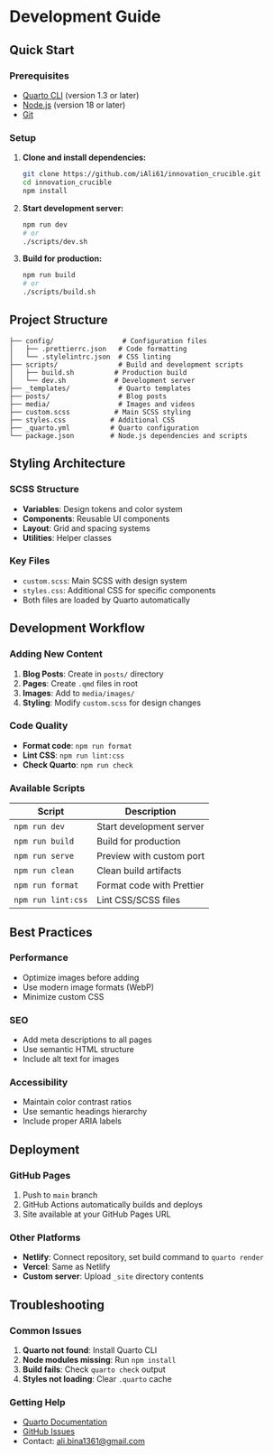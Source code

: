 # Development Guide

## Quick Start

### Prerequisites
- [Quarto CLI](https://quarto.org/docs/get-started/) (version 1.3 or later)
- [Node.js](https://nodejs.org/) (version 18 or later)
- [Git](https://git-scm.com/)

### Setup

1. **Clone and install dependencies:**
   ```bash
   git clone https://github.com/iAli61/innovation_crucible.git
   cd innovation_crucible
   npm install
   ```

2. **Start development server:**
   ```bash
   npm run dev
   # or
   ./scripts/dev.sh
   ```

3. **Build for production:**
   ```bash
   npm run build
   # or
   ./scripts/build.sh
   ```

## Project Structure

```
├── config/                 # Configuration files
│   ├── .prettierrc.json   # Code formatting
│   └── .stylelintrc.json  # CSS linting
├── scripts/               # Build and development scripts
│   ├── build.sh          # Production build
│   └── dev.sh            # Development server
├── _templates/            # Quarto templates
├── posts/                 # Blog posts
├── media/                 # Images and videos
├── custom.scss           # Main SCSS styling
├── styles.css           # Additional CSS
├── _quarto.yml          # Quarto configuration
└── package.json         # Node.js dependencies and scripts
```

## Styling Architecture

### SCSS Structure
- **Variables**: Design tokens and color system
- **Components**: Reusable UI components
- **Layout**: Grid and spacing systems
- **Utilities**: Helper classes

### Key Files
- `custom.scss`: Main SCSS with design system
- `styles.css`: Additional CSS for specific components
- Both files are loaded by Quarto automatically

## Development Workflow

### Adding New Content

1. **Blog Posts**: Create in `posts/` directory
2. **Pages**: Create `.qmd` files in root
3. **Images**: Add to `media/images/`
4. **Styling**: Modify `custom.scss` for design changes

### Code Quality

- **Format code**: `npm run format`
- **Lint CSS**: `npm run lint:css`
- **Check Quarto**: `npm run check`

### Available Scripts

| Script | Description |
|--------|-------------|
| `npm run dev` | Start development server |
| `npm run build` | Build for production |
| `npm run serve` | Preview with custom port |
| `npm run clean` | Clean build artifacts |
| `npm run format` | Format code with Prettier |
| `npm run lint:css` | Lint CSS/SCSS files |

## Best Practices

### Performance
- Optimize images before adding
- Use modern image formats (WebP)
- Minimize custom CSS

### SEO
- Add meta descriptions to all pages
- Use semantic HTML structure
- Include alt text for images

### Accessibility
- Maintain color contrast ratios
- Use semantic headings hierarchy
- Include proper ARIA labels

## Deployment

### GitHub Pages
1. Push to `main` branch
2. GitHub Actions automatically builds and deploys
3. Site available at your GitHub Pages URL

### Other Platforms
- **Netlify**: Connect repository, set build command to `quarto render`
- **Vercel**: Same as Netlify
- **Custom server**: Upload `_site` directory contents

## Troubleshooting

### Common Issues

1. **Quarto not found**: Install Quarto CLI
2. **Node modules missing**: Run `npm install`
3. **Build fails**: Check `quarto check` output
4. **Styles not loading**: Clear `.quarto` cache

### Getting Help

- [Quarto Documentation](https://quarto.org/docs/)
- [GitHub Issues](https://github.com/iAli61/innovation_crucible/issues)
- Contact: ali.bina1361@gmail.com
